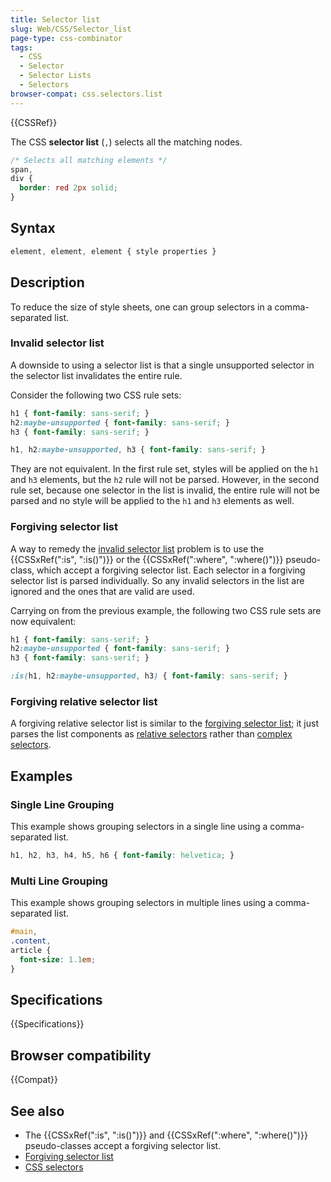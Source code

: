 ```yaml
---
title: Selector list
slug: Web/CSS/Selector_list
page-type: css-combinator
tags:
  - CSS
  - Selector
  - Selector Lists
  - Selectors
browser-compat: css.selectors.list
---
```


{{CSSRef}}

The CSS **selector list** (`,`) selects all the matching nodes.

```css
/* Selects all matching elements */
span,
div {
  border: red 2px solid;
}
```

## Syntax

```css
element, element, element { style properties }
```

## Description

To reduce the size of style sheets, one can group selectors in a comma-separated list.

### Invalid selector list

A downside to using a selector list is that a single unsupported selector in the selector list invalidates the entire rule.

Consider the following two CSS rule sets:

```css
h1 { font-family: sans-serif; }
h2:maybe-unsupported { font-family: sans-serif; }
h3 { font-family: sans-serif; }
```

```css
h1, h2:maybe-unsupported, h3 { font-family: sans-serif; }
```

They are not equivalent. In the first rule set, styles will be applied on the `h1` and `h3` elements, but the `h2` rule will not be parsed. However, in the second rule set, because one selector in the list is invalid, the entire rule will not be parsed and  no style will be applied to the `h1` and `h3` elements as well.

### Forgiving selector list

A way to remedy the [invalid selector list](#invalid_selector_list) problem is to use the {{CSSxRef(":is", ":is()")}} or the {{CSSxRef(":where", ":where()")}} pseudo-class, which accept a forgiving selector list. Each selector in a forgiving selector list is parsed individually. So any invalid selectors in the list are ignored and the ones that are valid are used.

Carrying on from the previous example, the following two CSS rule sets are now equivalent:

```css
h1 { font-family: sans-serif; }
h2:maybe-unsupported { font-family: sans-serif; }
h3 { font-family: sans-serif; }
```

```css
:is(h1, h2:maybe-unsupported, h3) { font-family: sans-serif; }
```

### Forgiving relative selector list

A forgiving relative selector list is similar to the [forgiving selector list](#forgiving_selector_list); it just parses the list components as [relative selectors](/en-US/docs/Web/CSS/CSS_Selectors#relative_selector) rather than [complex selectors](/en-US/docs/Web/CSS/CSS_Selectors#complex_selector).

## Examples

### Single Line Grouping

This example shows grouping selectors in a single line using a comma-separated list.

```css
h1, h2, h3, h4, h5, h6 { font-family: helvetica; }
```

### Multi Line Grouping

This example shows grouping selectors in multiple lines using a comma-separated list.

```css
#main,
.content,
article {
  font-size: 1.1em;
}
```

## Specifications

{{Specifications}}

## Browser compatibility

{{Compat}}

## See also

- The {{CSSxRef(":is", ":is()")}} and {{CSSxRef(":where", ":where()")}} pseudo-classes accept a forgiving selector list.
- [Forgiving selector list](https://drafts.csswg.org/selectors/#typedef-forgiving-selector-list)
- [CSS selectors](/en-US/docs/Web/CSS/CSS_Selectors)
